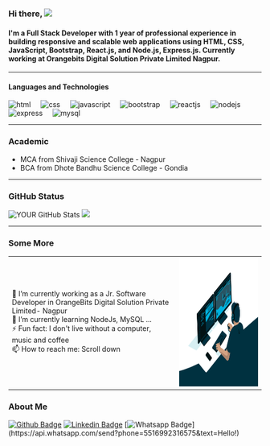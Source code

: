 ### Hi there, <img src="https://media.giphy.com/media/hvRJCLFzcasrR4ia7z/giphy.gif" width="25px">

#### I'm a Full Stack Developer with 1 year of professional experience in building responsive and scalable web applications using HTML, CSS, JavaScript, Bootstrap, React.js, and Node.js, Express.js. Currently working at Orangebits Digital Solution Private Limited Nagpur.

<hr>

#### Languages and Technologies
<p align="left">
  <img src="https://img.shields.io/badge/PYTHON-483D8B?style=for-the-badge&logo=python&logoColor=white" alt="html" /> &nbsp; &nbsp;
  <img src="https://img.shields.io/badge/DJANGO-2E8B57?style=for-the-badge&logo=django&logoColor=white" alt="css" /> &nbsp; &nbsp;
  <img src="https://img.shields.io/badge/JAVA-8B0000?style=for-the-badge&logo=java&logoColor=white" alt="javascript" /> &nbsp; &nbsp;
  <img src="https://img.shields.io/badge/PHP-7B68EE?style=for-the-badge&logo=php&logoColor=white" alt="bootstrap" /> &nbsp; &nbsp;
  <img src="https://img.shields.io/badge/LARAVEL-DCDCDC?style=for-the-badge&logo=laravel&logoColor=orange" alt="reactjs" /> &nbsp; &nbsp;
   <img src="https://img.shields.io/badge/NODEJS-F8F08F0?style=for-the-badge&logo=nodejs&logoColor=black" alt="nodejs" /> &nbsp; &nbsp;
  <img src="https://img.shields.io/badge/CSS3-7B68EE?style=for-the-badge&logo=css3&logoColor=white" alt="express" /> &nbsp; &nbsp;
  <img src="https://img.shields.io/badge/BOOTSTRAP-8A2BE2?style=for-the-badge&logo=bootstrap&logoColor=white" alt="mysql" /> &nbsp; &nbsp;
</p>

<hr>

### Academic

- MCA from Shivaji Science College - Nagpur <br>
- BCA from Dhote Bandhu Science College - Gondia <br>
 
<hr>

### GitHub Status

![YOUR GitHub Stats](https://github-readme-stats.vercel.app/api?username=williamlims&show_icons=true&theme=dracula")
<img src ="https://github-readme-stats.vercel.app/api/top-langs/?username=williamlims&layout=compact&hide_border=true&langs_count=10">

<hr>

### Some More
<table border="0">
  <tr>
    <td>  
      🔭 I’m currently working as a Jr. Software Developer in OrangeBits Digital Solution Private Limited- Nagpur<br>
      🌱 I’m currently learning NodeJs, MySQL ... <br>
      ⚡ Fun fact: I don't live without a computer, music and coffee <br>
      📫 How to reach me: Scroll down <br>
    </td>
    <td>
      <img  alt="GIF" src="https://github.com/williamlims/williamlims/blob/main/programmer.gif?raw=true" width="400" height="256" /><br>
    </td>
  </tr>
</table>

### About Me
[![Github Badge](https://img.shields.io/badge/-Github-000?style=flat-square&logo=Github&logoColor=white&link=https://github.com/williamlims)](https://github.com/williamlims)
[![Linkedin Badge](https://img.shields.io/badge/-LinkedIn-blue?style=flat-square&logo=Linkedin&logoColor=white&link=https://www.linkedin.com/in/william-lima-7293b710b/)](https://www.linkedin.com/in/william-lima-7293b710b/)
[![Whatsapp Badge](https://img.shields.io/badge/-Whatsapp-4CA143?style=flat-square&labelColor=4CA143&logo=whatsapp&logoColor=white&link=https://api.whatsapp.com/send?phone=5516992316575&text=Hello!)](https://api.whatsapp.com/send?phone=5516992316575&text=Hello!)


